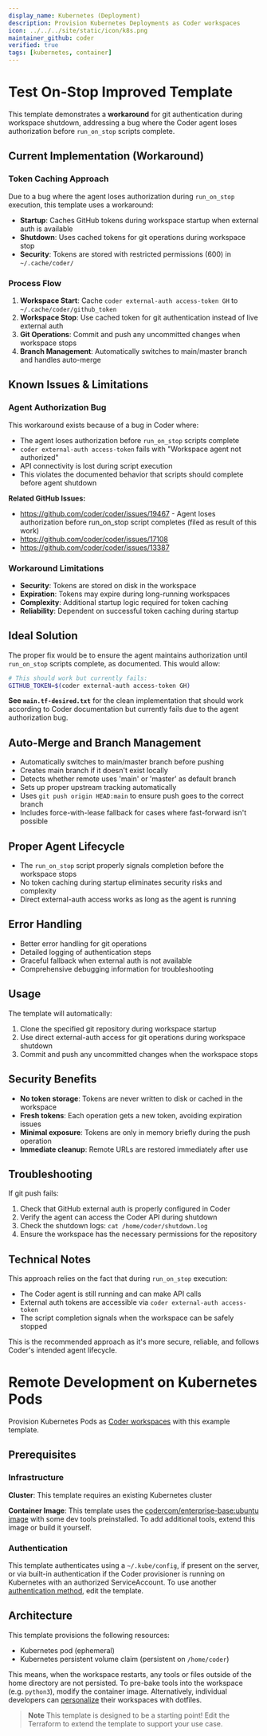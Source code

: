 ```yaml
---
display_name: Kubernetes (Deployment)
description: Provision Kubernetes Deployments as Coder workspaces
icon: ../../../site/static/icon/k8s.png
maintainer_github: coder
verified: true
tags: [kubernetes, container]
---
```


# Test On-Stop Improved Template

This template demonstrates a **workaround** for git authentication during workspace shutdown, addressing a bug where the Coder agent loses authorization before `run_on_stop` scripts complete.

## Current Implementation (Workaround)

### Token Caching Approach
Due to a bug where the agent loses authorization during `run_on_stop` execution, this template uses a workaround:
- **Startup**: Caches GitHub tokens during workspace startup when external auth is available
- **Shutdown**: Uses cached tokens for git operations during workspace stop
- **Security**: Tokens are stored with restricted permissions (600) in `~/.cache/coder/`

### Process Flow
1. **Workspace Start**: Cache `coder external-auth access-token GH` to `~/.cache/coder/github_token`
2. **Workspace Stop**: Use cached token for git authentication instead of live external auth
3. **Git Operations**: Commit and push any uncommitted changes when workspace stops
4. **Branch Management**: Automatically switches to main/master branch and handles auto-merge

## Known Issues & Limitations

### Agent Authorization Bug
This workaround exists because of a bug in Coder where:
- The agent loses authorization before `run_on_stop` scripts complete
- `coder external-auth access-token` fails with "Workspace agent not authorized"
- API connectivity is lost during script execution
- This violates the documented behavior that scripts should complete before agent shutdown

**Related GitHub Issues:**
- https://github.com/coder/coder/issues/19467 - Agent loses authorization before run_on_stop script completes (filed as result of this work)
- https://github.com/coder/coder/issues/17108
- https://github.com/coder/coder/issues/13387

### Workaround Limitations
- **Security**: Tokens are stored on disk in the workspace
- **Expiration**: Tokens may expire during long-running workspaces
- **Complexity**: Additional startup logic required for token caching
- **Reliability**: Dependent on successful token caching during startup

## Ideal Solution

The proper fix would be to ensure the agent maintains authorization until `run_on_stop` scripts complete, as documented. This would allow:
```bash
# This should work but currently fails:
GITHUB_TOKEN=$(coder external-auth access-token GH)
```

**See `main.tf-desired.txt`** for the clean implementation that should work according to Coder documentation but currently fails due to the agent authorization bug.

## Auto-Merge and Branch Management
- Automatically switches to main/master branch before pushing
- Creates main branch if it doesn't exist locally
- Detects whether remote uses 'main' or 'master' as default branch
- Sets up proper upstream tracking automatically
- Uses `git push origin HEAD:main` to ensure push goes to the correct branch
- Includes force-with-lease fallback for cases where fast-forward isn't possible

## Proper Agent Lifecycle
- The `run_on_stop` script properly signals completion before the workspace stops
- No token caching during startup eliminates security risks and complexity
- Direct external-auth access works as long as the agent is running

## Error Handling
- Better error handling for git operations
- Detailed logging of authentication steps
- Graceful fallback when external auth is not available
- Comprehensive debugging information for troubleshooting

## Usage

The template will automatically:
1. Clone the specified git repository during workspace startup
2. Use direct external-auth access for git operations during workspace shutdown
3. Commit and push any uncommitted changes when the workspace stops

## Security Benefits

- **No token storage**: Tokens are never written to disk or cached in the workspace
- **Fresh tokens**: Each operation gets a new token, avoiding expiration issues
- **Minimal exposure**: Tokens are only in memory briefly during the push operation
- **Immediate cleanup**: Remote URLs are restored immediately after use

## Troubleshooting

If git push fails:
1. Check that GitHub external auth is properly configured in Coder
2. Verify the agent can access the Coder API during shutdown
3. Check the shutdown logs: `cat /home/coder/shutdown.log`
4. Ensure the workspace has the necessary permissions for the repository

## Technical Notes

This approach relies on the fact that during `run_on_stop` execution:
- The Coder agent is still running and can make API calls
- External auth tokens are accessible via `coder external-auth access-token`
- The script completion signals when the workspace can be safely stopped

This is the recommended approach as it's more secure, reliable, and follows Coder's intended agent lifecycle.

# Remote Development on Kubernetes Pods

Provision Kubernetes Pods as [Coder workspaces](https://coder.com/docs/workspaces) with this example template.

<!-- TODO: Add screenshot -->

## Prerequisites

### Infrastructure

**Cluster**: This template requires an existing Kubernetes cluster

**Container Image**: This template uses the [codercom/enterprise-base:ubuntu image](https://github.com/coder/enterprise-images/tree/main/images/base) with some dev tools preinstalled. To add additional tools, extend this image or build it yourself.

### Authentication

This template authenticates using a `~/.kube/config`, if present on the server, or via built-in authentication if the Coder provisioner is running on Kubernetes with an authorized ServiceAccount. To use another [authentication method](https://registry.terraform.io/providers/hashicorp/kubernetes/latest/docs#authentication), edit the template.

## Architecture

This template provisions the following resources:

- Kubernetes pod (ephemeral)
- Kubernetes persistent volume claim (persistent on `/home/coder`)

This means, when the workspace restarts, any tools or files outside of the home directory are not persisted. To pre-bake tools into the workspace (e.g. `python3`), modify the container image. Alternatively, individual developers can [personalize](https://coder.com/docs/dotfiles) their workspaces with dotfiles.

> **Note**
> This template is designed to be a starting point! Edit the Terraform to extend the template to support your use case.
